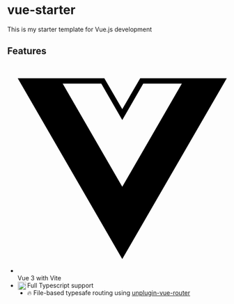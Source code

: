 # vue-starter

This is my starter template for Vue.js development

## Features
- <svg role="img" viewBox="0 0 24 24" xmlns="http://www.w3.org/2000/svg"><title>Vue.js</title><path d="M24,1.61H14.06L12,5.16,9.94,1.61H0L12,22.39ZM12,14.08,5.16,2.23H9.59L12,6.41l2.41-4.18h4.43Z"/></svg> Vue 3 with Vite
- <img src="https://cdn.simpleicons.org/typescript/000/fff" alt="Typescript" align=left width=19 height=19> Full Typescript support
- 🔥 File-based typesafe routing using [unplugin-vue-router](https://github.com/posva/unplugin-vue-router)
